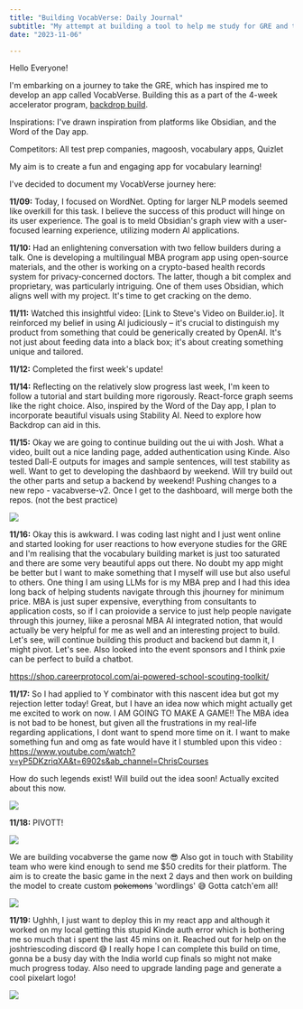 ```yaml
---
title: "Building VocabVerse: Daily Journal"
subtitle: "My attempt at building a tool to help me study for GRE and take part in backdropbuild"
date: "2023-11-06"

---
```



Hello Everyone!

I'm embarking on a journey to take the GRE, which has inspired me to develop an app called VocabVerse. Building this as a part of the 4-week accelerator program, [backdrop build](https://backdropbuild.com/). 

Inspirations: I've drawn inspiration from platforms like Obsidian, and the Word of the Day app.

Competitors: All test prep companies, magoosh, vocabulary apps, Quizlet

My aim is to create a fun and engaging app for vocabulary learning!

I've decided to document my VocabVerse journey here:

**11/09:** Today, I focused on WordNet. Opting for larger NLP models seemed like overkill for this task. I believe the success of this product will hinge on its user experience. The goal is to meld Obsidian's graph view with a user-focused learning experience, utilizing modern AI applications.

**11/10:** Had an enlightening conversation with two fellow builders during a talk. One is developing a multilingual MBA program app using open-source materials, and the other is working on a crypto-based health records system for privacy-concerned doctors. The latter, though a bit complex and proprietary, was particularly intriguing. One of them uses Obsidian, which aligns well with my project. It's time to get cracking on the demo.

**11/11:** Watched this insightful video: [Link to Steve's Video on Builder.io]. It reinforced my belief in using AI judiciously – it's crucial to distinguish my product from something that could be generically created by OpenAI. It's not just about feeding data into a black box; it's about creating something unique and tailored.

**11/12:** Completed the first week's update!

**11/14:** Reflecting on the relatively slow progress last week, I'm keen to follow a tutorial and start building more rigorously. React-force graph seems like the right choice. Also, inspired by the Word of the Day app, I plan to incorporate beautiful visuals using Stability AI. Need to explore how Backdrop can aid in this.

**11/15:** Okay we are going to continue building out the ui with Josh. What a video, built out a nice landing page, added authentication using Kinde. Also tested Dall-E outputs for images and sample sentences, will test stability as well. Want to get to developing the dashbaord by weekend. Will try build out the other parts and setup a backend by weekend! Pushing changes to a new repo - vacabverse-v2. Once I get to the dashboard, will merge both the repos. (not the best practice)

<img src="\images\vocabvers-1115.png" class="w-64 rounded-xl">

**11/16:** Okay this is awkward. I was coding last night and I just went online and started looking for user reactions to how everyone studies for the GRE and I'm realising that the vocabulary building market is just too saturated and there are some very beautiful apps out there. No doubt my app might be better but I want to make something that I myself will use but also useful to others. One thing I am using LLMs for is my MBA prep and I had this idea long back of helping students navigate through this jhourney for minimum price. MBA is just super expensive, everything from consultants to application costs, so if I can proiovide a service to just help people navigate through this journey, liike a perosnal MBA AI integrated notion, that would actually be very helpful for me as well and an interesting project to build. Let's see, will continue building this product and backend but damn it, I might pivot. Let's see. Also looked into the event sponsors and I think pxie can be perfect to build a chatbot.

https://shop.careerprotocol.com/ai-powered-school-scouting-toolkit/



**11/17:**  So I had applied to Y combinator with this nascent idea but got my rejection letter today! Great, but I have an idea now which might actually get me excited to work on now. I AM GOING TO MAKE A GAME!! The MBA idea is not bad to be honest, but given all the frustrations in my real-life regarding applications, I dont want to spend more time on it. I want to make something fun and omg as fate would have it I stumbled upon this video : https://www.youtube.com/watch?v=yP5DKzriqXA&t=6902s&ab_channel=ChrisCourses

How do such legends exist! Will build out the idea soon! Actually excited about this now.

<img src="\images\vocabvesrse-game-character-111724.png" class="w-64 rounded-xl">


**11/18:** PIVOTT!

<img src="\images\pivot.gif" class="w-48 rounded-xl">


We are building vocabverse the game now 😎 Also got in touch with Stability team who were kind enough to send me $50 credits for their platform. The aim is to create the basic game in the next 2 days and then work on building the model to create custom ~~pokemons~~ 'wordlings' 😅 Gotta catch'em all! 

<img src="\images\vocabvesrse-game-111824.png" class="w-64 rounded-xl">

**11/19:** Ughhh, I just want to deploy this in my react app and although it worked on my local getting this stupid Kinde auth error which is bothering me so much that i spent the last 45 mins on it. Reached out for help on the joshtriescoding discord 😅 I really hope I can complete this build on time, gonna be a busy day with the India world cup finals so might not make much progress today. Also need to upgrade landing page and generate a cool pixelart logo!

<img src="\images\kinde-error.png" class="w-64 rounded-xl">

